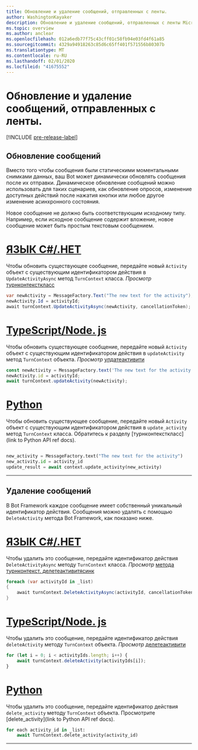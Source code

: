 ```yaml
---
title: Обновление и удаление сообщений, отправленных с ленты.
author: WashingtonKayaker
description: Обновление и удаление сообщений, отправленных с ленты Microsoft Teams
ms.topic: overview
ms.author: anclear
ms.openlocfilehash: 012a6edb77f75c43cff01c58fb94e03fd4f61a85
ms.sourcegitcommit: 4329a94918263c85d6c65ff401f571556b80307b
ms.translationtype: MT
ms.contentlocale: ru-RU
ms.lasthandoff: 02/01/2020
ms.locfileid: "41675552"
---
```

# <a name="update-and-delete-messages-sent-from-your-bot"></a>Обновление и удаление сообщений, отправленных с ленты.

[!INCLUDE [pre-release-label](~/includes/v4-to-v3-pointer-bots.md)]

## <a name="updating-messages"></a>Обновление сообщений

Вместо того чтобы сообщения были статическими моментальными снимками данных, ваш Bot может динамически обновлять сообщения после их отправки. Динамическое обновление сообщений можно использовать для таких сценариев, как обновление опросов, изменение доступных действий после нажатия кнопки или любое другое изменение асинхронного состояния.

Новое сообщение не должно быть соответствующим исходному типу. Например, если исходное сообщение содержит вложение, новое сообщение может быть простым текстовым сообщением.

# <a name="cnettabdotnet"></a>[ЯЗЫК C#/.НЕТ](#tab/dotnet)

Чтобы обновить существующее сообщение, передайте новый `Activity` объект с существующим идентификатором действия в `UpdateActivityAsync` метод `TurnContext` класса. *Просмотр* [турнконтексткласс](/dotnet/api/microsoft.bot.builder.turncontext?view=botbuilder-dotnet-stable)

```csharp
var newActivity = MessageFactory.Text("The new text for the activity");
newActivity.Id = activityId;
await turnContext.UpdateActivityAsync(newActivity, cancellationToken);
```

# <a name="typescriptnodejstabtypescript"></a>[TypeScript/Node. js](#tab/typescript)

Чтобы обновить существующее сообщение, передайте новый `Activity` объект с существующим идентификатором действия в `updateActivity` метод `TurnContext` объекта. *Просмотр* [упдатеактивити](/javascript/api/botbuilder-core/turncontext?view=botbuilder-ts-latest#updateactivity-partial-activity--)

```typescript
const newActivity = MessageFactory.text('The new text for the activity');
newActivity.id = activityId;
await turnContext.updateActivity(newActivity);
```

# <a name="pythontabpython"></a>[Python](#tab/python)

Чтобы обновить существующее сообщение, передайте новый `Activity` объект с существующим идентификатором действия в `update_activity` метод `TurnContext` класса. Обратитесь к разделу [турнконтексткласс](link to Python API ref docs).

```python

new_activity = MessageFactory.text("The new text for the activity")
new_activity.id = activity_id
update_result = await context.update_activity(new_activity)

```

---

## <a name="deleting-messages"></a>Удаление сообщений

В Bot Framework каждое сообщение имеет собственный уникальный идентификатор действия.
Сообщения можно удалять с помощью `DeleteActivity` метода Bot Framework, как показано ниже.

# <a name="cnettabdotnet"></a>[ЯЗЫК C#/.НЕТ](#tab/dotnet)

Чтобы удалить это сообщение, передайте идентификатор действия `DeleteActivityAsync` методу `TurnContext` класса. *Просмотр* [метода турнконтекст. делетеактивитясинк](/dotnet/api/microsoft.bot.builder.turncontext.deleteactivityasync?view=botbuilder-dotnet-stable)

```csharp
foreach (var activityId in _list)
{
    await turnContext.DeleteActivityAsync(activityId, cancellationToken);
}
```

# <a name="typescriptnodejstabtypescript"></a>[TypeScript/Node. js](#tab/typescript)

Чтобы удалить это сообщение, передайте идентификатор действия `deleteActivity` методу `TurnContext` объекта. *Просмотр* [делетеактивити](/javascript/api/botbuilder-core/turncontext?view=botbuilder-ts-latest#deleteactivity-string---partial-conversationreference--)

```typescript
for (let i = 0; i < activityIds.length; i++) {
    await turnContext.deleteActivity(activityIds[i]);
}
```

# <a name="pythontabpython"></a>[Python](#tab/python)

Чтобы удалить это сообщение, передайте идентификатор действия `delete_activity` методу `TurnContext` объекта. Просмотрите [delete_activity](link to Python API ref docs).

```python
for each activity_id in _list:
    await TurnContext.delete_activity(activity_id)
```

---

